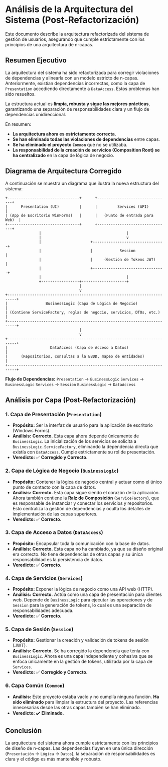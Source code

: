 # Análisis de la Arquitectura del Sistema (Post-Refactorización)

Este documento describe la arquitectura refactorizada del sistema de gestión de usuarios, asegurando que cumple estrictamente con los principios de una arquitectura de n-capas.

## Resumen Ejecutivo

La arquitectura del sistema ha sido refactorizada para corregir violaciones de dependencias y alinearla con un modelo estricto de n-capas. Anteriormente, existían dependencias incorrectas, como la capa de `Presentation` accediendo directamente a `DataAccess`. Estos problemas han sido resueltos.

La estructura actual es **limpia, robusta y sigue las mejores prácticas**, garantizando una separación de responsabilidades clara y un flujo de dependencias unidireccional.

En resumen:
- **La arquitectura ahora es estrictamente correcta.**
- **Se han eliminado todas las violaciones de dependencias** entre capas.
- **Se ha eliminado el proyecto `Common`** que no se utilizaba.
- **La responsabilidad de la creación de servicios (Composition Root) se ha centralizado** en la capa de lógica de negocio.

## Diagrama de Arquitectura Corregido

A continuación se muestra un diagrama que ilustra la nueva estructura del sistema:

```
+--------------------------------+      +--------------------------------+
|      Presentation (UI)         |      |         Services (API)         |
| (App de Escritorio WinForms)   |      |   (Punto de entrada para Web)  |
+--------------------------------+      +--------------------------------+
               |                                      |
               |                                      v
               |                      +--------------------------------+
               |                      |            Session             |
               |                      |     (Gestión de Tokens JWT)    |
               |                      +--------------------------------+
               |                                      |
               +-----------------+--------------------+
                                 |
                                 v
+--------------------------------------------------------------------------+
|                 BusinessLogic (Capa de Lógica de Negocio)                  |
| (Contiene ServiceFactory, reglas de negocio, servicios, DTOs, etc.)      |
+--------------------------------------------------------------------------+
                                 |
                                 v
+--------------------------------------------------------------------------+
|                   DataAccess (Capa de Acceso a Datos)                      |
|      (Repositorios, consultas a la BBDD, mapeo de entidades)             |
+--------------------------------------------------------------------------+
```

**Flujo de Dependencias:**
`Presentation` -> `BusinessLogic`
`Services` -> `BusinessLogic`
`Services` -> `Session`
`BusinessLogic` -> `DataAccess`

## Análisis por Capa (Post-Refactorización)

### 1. Capa de Presentación (`Presentation`)
- **Propósito:** Ser la interfaz de usuario para la aplicación de escritorio (Windows Forms).
- **Análisis:** **Correcto.** Esta capa ahora depende únicamente de `BusinessLogic`. La inicialización de los servicios se solicita a `BusinessLogic.ServiceFactory`, eliminando la dependencia directa que existía con `DataAccess`. Cumple estrictamente su rol de presentación.
- **Veredicto:** :white_check_mark: **Corregido y Correcto.**

### 2. Capa de Lógica de Negocio (`BusinessLogic`)
- **Propósito:** Contener la lógica de negocio central y actuar como el único punto de contacto con la capa de datos.
- **Análisis:** **Correcto.** Esta capa sigue siendo el corazón de la aplicación. Ahora también contiene la **Raíz de Composición** (`ServiceFactory`), que es responsable de instanciar y conectar los servicios y repositorios. Esto centraliza la gestión de dependencias y oculta los detalles de implementación de las capas superiores.
- **Veredicto:** :white_check_mark: **Correcto.**

### 3. Capa de Acceso a Datos (`DataAccess`)
- **Propósito:** Encapsular toda la comunicación con la base de datos.
- **Análisis:** **Correcto.** Esta capa no ha cambiado, ya que su diseño original era correcto. No tiene dependencias de otras capas y su única responsabilidad es la persistencia de datos.
- **Veredicto:** :white_check_mark: **Correcto.**

### 4. Capa de Servicios (`Services`)
- **Propósito:** Exponer la lógica de negocio como una API web (HTTP).
- **Análisis:** **Correcto.** Actúa como una capa de presentación para clientes web. Depende de `BusinessLogic` para ejecutar las operaciones y de `Session` para la generación de tokens, lo cual es una separación de responsabilidades adecuada.
- **Veredicto:** :white_check_mark: **Correcto.**

### 5. Capa de Sesión (`Session`)
- **Propósito:** Gestionar la creación y validación de tokens de sesión (JWT).
- **Análisis:** **Correcto.** Se ha corregido la dependencia que tenía con `BusinessLogic`. Ahora es una capa independiente y cohesiva que se enfoca únicamente en la gestión de tokens, utilizada por la capa de `Services`.
- **Veredicto:** :white_check_mark: **Corregido y Correcto.**

### 6. Capa Común (`Common`)
- **Análisis:** Este proyecto estaba vacío y no cumplía ninguna función. **Ha sido eliminado** para limpiar la estructura del proyecto. Las referencias innecesarias desde las otras capas también se han eliminado.
- **Veredicto:** :heavy_check_mark: **Eliminado.**

## Conclusión

La arquitectura del sistema ahora cumple estrictamente con los principios de diseño de n-capas. Las dependencias fluyen en una única dirección (`Presentación` -> `Lógica` -> `Datos`), la separación de responsabilidades es clara y el código es más mantenible y robusto.
